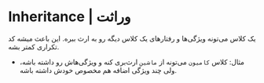 # Inheritance | وراثت
یک کلاس می‌تونه ویژگی‌ها و رفتارهای یک کلاس دیگه رو به ارث ببره. این باعث میشه کد تکراری کمتر بشه.

- مثال: کلاس `کامیون` می‌تونه از `ماشین` ارث‌بری کنه و ویژگی‌هاش رو داشته باشه، ولی چند ویژگی اضافه هم مخصوص خودش داشته باشه.